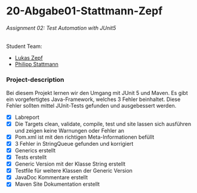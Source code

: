 # 20-Abgabe01-Stattmann-Zepf
###### Assignment 02: Test Automation with JUnit5
Student Team:
- [Lukas Zepf](https://github.com/LukasZepf)
- [Philipp Stattmann](https://github.com/OPS-Philipp)

### Project-description
Bei diesem Projekt lernen wir den Umgang mit JUnit 5 und Maven. Es gibt ein vorgefertigtes Java-Framework, welches 3 Fehler beinhaltet. Diese Fehler sollten mittel JUnit-Tests gefunden und ausgebessert werden.

- [X] Labreport
- [x] Die Targets clean, validate, compile, test und site lassen sich ausführen und zeigen keine Warnungen oder Fehler an
- [x] Pom.xml ist mit den richtigen Meta-Informationen befüllt
- [x] 3 Fehler in StringQueue gefunden und korrigiert
- [x] Generics erstellt
- [X] Tests erstellt
- [x] Generic Version mit der Klasse String erstellt 
- [x] Testfile für weitere Klassen der Generic Version
- [x] JavaDoc Kommentare erstellt
- [x] Maven Site Dokumentation erstellt
